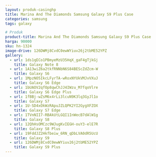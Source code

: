 ```yaml
---
layout: produk-casinghp
title: Marina And The Diamonds Samsung Galaxy S9 Plus Case
categories: samsung
tags: galaxy

# Produk
product-title: Marina And The Diamonds Samsung Galaxy S9 Plus Case
harga: 90000
sku: hn-1324
image-drive: 126DWMj8CvdC0ewWYiuv26j2tbME52YPZ
gallery:
  - url: 1ds1qECo1PBmyeMzU35HqX_gaF4gTjkGj
    title: Galaxy Note 8
  - url: 1A13wiZ6a2tkfRNNbN6S84BEScZdZcm-W
    title: Galaxy S6
  - url: 1MpzNO5IkcLFyrTA-wRoxNYUkVMJvVXuJ
    title: Galaxy S6 Edge
  - url: 1bUAOV2qfOp8qwChJJ4IWzu_M7fqoVlre
    title: Galaxy S6 Edge Plus
  - url: 1fBBj-wZsM6x4rLi3lcuN9K3lq3GyJl1o
    title: Galaxy S7
  - url: 1U-SD4xOkWzRApuJZLQPK2YI2GygXFZOX
    title: Galaxy S7 Edge
  - url: 1TVnNII7-RBAkUtLGQI1InWecB7dAlW1g
    title: Galaxy S8
  - url: 12QhHsOMCzc9WJugKvIEGH-ouY3-elE7R
    title: Galaxy S8 Plus
  - url: 19FddJZ2Hkfbeiw_6RN_qDbLVA0dR5UcU
    title: Galaxy S9
  - url: 126DWMj8CvdC0ewWYiuv26j2tbME52YPZ
    title: Galaxy S9 Plus
---
```

